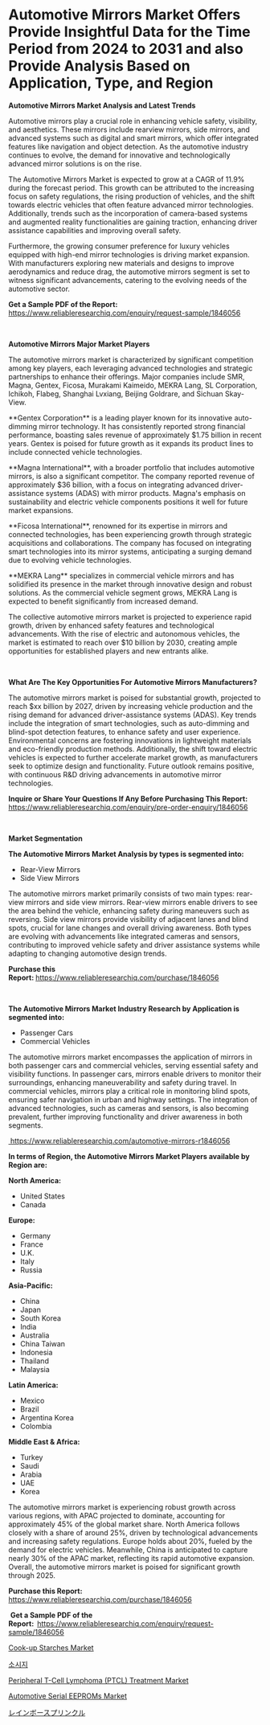 <p><h1>Automotive Mirrors Market Offers Provide Insightful Data for the Time Period from 2024 to 2031 and also Provide Analysis Based on Application, Type, and Region</h1></p><p><strong>Automotive Mirrors Market Analysis and Latest Trends</strong></p>
<p><p>Automotive mirrors play a crucial role in enhancing vehicle safety, visibility, and aesthetics. These mirrors include rearview mirrors, side mirrors, and advanced systems such as digital and smart mirrors, which offer integrated features like navigation and object detection. As the automotive industry continues to evolve, the demand for innovative and technologically advanced mirror solutions is on the rise.</p><p>The Automotive Mirrors Market is expected to grow at a CAGR of 11.9% during the forecast period. This growth can be attributed to the increasing focus on safety regulations, the rising production of vehicles, and the shift towards electric vehicles that often feature advanced mirror technologies. Additionally, trends such as the incorporation of camera-based systems and augmented reality functionalities are gaining traction, enhancing driver assistance capabilities and improving overall safety.</p><p>Furthermore, the growing consumer preference for luxury vehicles equipped with high-end mirror technologies is driving market expansion. With manufacturers exploring new materials and designs to improve aerodynamics and reduce drag, the automotive mirrors segment is set to witness significant advancements, catering to the evolving needs of the automotive sector.</p></p>
<p><strong>Get a Sample PDF of the Report:&nbsp;</strong> <a href="https://www.reliableresearchiq.com/enquiry/request-sample/1846056?utm_campaign=123&utm_medium=2&utm_source=Github&utm_content=ia&utm_term=03112024&utm_id=automotive-mirrors">https://www.reliableresearchiq.com/enquiry/request-sample/1846056</a></p>
<p>&nbsp;</p>
<p><strong>Automotive Mirrors Major Market Players</strong></p>
<p><p>The automotive mirrors market is characterized by significant competition among key players, each leveraging advanced technologies and strategic partnerships to enhance their offerings. Major companies include SMR, Magna, Gentex, Ficosa, Murakami Kaimeido, MEKRA Lang, SL Corporation, Ichikoh, Flabeg, Shanghai Lvxiang, Beijing Goldrare, and Sichuan Skay-View.</p><p>**Gentex Corporation** is a leading player known for its innovative auto-dimming mirror technology. It has consistently reported strong financial performance, boasting sales revenue of approximately $1.75 billion in recent years. Gentex is poised for future growth as it expands its product lines to include connected vehicle technologies.</p><p>**Magna International**, with a broader portfolio that includes automotive mirrors, is also a significant competitor. The company reported revenue of approximately $36 billion, with a focus on integrating advanced driver-assistance systems (ADAS) with mirror products. Magna's emphasis on sustainability and electric vehicle components positions it well for future market expansions.</p><p>**Ficosa International**, renowned for its expertise in mirrors and connected technologies, has been experiencing growth through strategic acquisitions and collaborations. The company has focused on integrating smart technologies into its mirror systems, anticipating a surging demand due to evolving vehicle technologies.</p><p>**MEKRA Lang** specializes in commercial vehicle mirrors and has solidified its presence in the market through innovative design and robust solutions. As the commercial vehicle segment grows, MEKRA Lang is expected to benefit significantly from increased demand.</p><p>The collective automotive mirrors market is projected to experience rapid growth, driven by enhanced safety features and technological advancements. With the rise of electric and autonomous vehicles, the market is estimated to reach over $10 billion by 2030, creating ample opportunities for established players and new entrants alike.</p></p>
<p>&nbsp;</p>
<p><strong>What Are The Key Opportunities For Automotive Mirrors Manufacturers?</strong></p>
<p><p>The automotive mirrors market is poised for substantial growth, projected to reach $xx billion by 2027, driven by increasing vehicle production and the rising demand for advanced driver-assistance systems (ADAS). Key trends include the integration of smart technologies, such as auto-dimming and blind-spot detection features, to enhance safety and user experience. Environmental concerns are fostering innovations in lightweight materials and eco-friendly production methods. Additionally, the shift toward electric vehicles is expected to further accelerate market growth, as manufacturers seek to optimize design and functionality. Future outlook remains positive, with continuous R&D driving advancements in automotive mirror technologies.</p></p>
<p><strong>Inquire or Share Your Questions If Any Before Purchasing This Report:</strong> <a href="https://www.reliableresearchiq.com/enquiry/pre-order-enquiry/1846056?utm_campaign=123&utm_medium=2&utm_source=Github&utm_content=ia&utm_term=03112024&utm_id=automotive-mirrors">https://www.reliableresearchiq.com/enquiry/pre-order-enquiry/1846056</a></p>
<p>&nbsp;</p>
<p><strong>Market Segmentation</strong></p>
<p><strong>The Automotive Mirrors Market Analysis by types is segmented into:</strong></p>
<p><ul><li>Rear-View Mirrors</li><li>Side View Mirrors</li></ul></p>
<p><p>The automotive mirrors market primarily consists of two main types: rear-view mirrors and side view mirrors. Rear-view mirrors enable drivers to see the area behind the vehicle, enhancing safety during maneuvers such as reversing. Side view mirrors provide visibility of adjacent lanes and blind spots, crucial for lane changes and overall driving awareness. Both types are evolving with advancements like integrated cameras and sensors, contributing to improved vehicle safety and driver assistance systems while adapting to changing automotive design trends.</p></p>
<p><strong>Purchase this Report:&nbsp;</strong><a href="https://www.reliableresearchiq.com/purchase/1846056?utm_campaign=123&utm_medium=2&utm_source=Github&utm_content=ia&utm_term=03112024&utm_id=automotive-mirrors">https://www.reliableresearchiq.com/purchase/1846056</a></p>
<p>&nbsp;</p>
<p><strong>The Automotive Mirrors Market Industry Research by Application is segmented into:</strong></p>
<p><ul><li>Passenger Cars</li><li>Commercial Vehicles</li></ul></p>
<p><p>The automotive mirrors market encompasses the application of mirrors in both passenger cars and commercial vehicles, serving essential safety and visibility functions. In passenger cars, mirrors enable drivers to monitor their surroundings, enhancing maneuverability and safety during travel. In commercial vehicles, mirrors play a critical role in monitoring blind spots, ensuring safer navigation in urban and highway settings. The integration of advanced technologies, such as cameras and sensors, is also becoming prevalent, further improving functionality and driver awareness in both segments.</p></p>
<p><a href="https://www.reliableresearchiq.com/automotive-mirrors-r1846056?utm_campaign=123&utm_medium=2&utm_source=Github&utm_content=ia&utm_term=03112024&utm_id=automotive-mirrors">&nbsp;https://www.reliableresearchiq.com/automotive-mirrors-r1846056</a></p>
<p><strong>In terms of Region, the Automotive Mirrors Market Players available by Region are:</strong></p>
<p>
    <p> <strong> North America: </strong>
        <ul>
            <li>United States</li>
            <li>Canada</li>
        </ul>
        </p> 
    <p> <strong> Europe: </strong>
        <ul>
            <li>Germany</li>
            <li>France</li>
            <li>U.K.</li>
            <li>Italy</li>
            <li>Russia</li>
        </ul>
        </p> 
    <p> <strong> Asia-Pacific: </strong>
        <ul>
            <li>China</li>
            <li>Japan</li>
            <li>South Korea</li>
            <li>India</li>
            <li>Australia</li>
            <li>China Taiwan</li>
            <li>Indonesia</li>
            <li>Thailand</li>
            <li>Malaysia</li>
        </ul>
        </p> 
    <p> <strong> Latin America: </strong>
        <ul>
            <li>Mexico</li>
            <li>Brazil</li>
            <li>Argentina Korea</li>
            <li>Colombia</li>
        </ul>
        </p> 
    <p> <strong> Middle East & Africa: </strong>
        <ul>
            <li>Turkey</li>
            <li>Saudi</li>
            <li>Arabia</li>
            <li>UAE</li>
            <li>Korea</li>
        </ul>
    </p>
    </p>
<p><p>The automotive mirrors market is experiencing robust growth across various regions, with APAC projected to dominate, accounting for approximately 45% of the global market share. North America follows closely with a share of around 25%, driven by technological advancements and increasing safety regulations. Europe holds about 20%, fueled by the demand for electric vehicles. Meanwhile, China is anticipated to capture nearly 30% of the APAC market, reflecting its rapid automotive expansion. Overall, the automotive mirrors market is poised for significant growth through 2025.</p></p>
<p><strong>Purchase this Report: </strong><a href="https://www.reliableresearchiq.com/purchase/1846056?utm_campaign=123&utm_medium=2&utm_source=Github&utm_content=ia&utm_term=03112024&utm_id=automotive-mirrors">https://www.reliableresearchiq.com/purchase/1846056</a></p>
<p>&nbsp;<strong>Get a Sample PDF of the Report:&nbsp;&nbsp;</strong><a href="https://www.reliableresearchiq.com/enquiry/request-sample/1846056?utm_campaign=123&utm_medium=2&utm_source=Github&utm_content=ia&utm_term=03112024&utm_id=automotive-mirrors">https://www.reliableresearchiq.com/enquiry/request-sample/1846056</a></p>
<p><strong></strong></p>
<p><p><a href="https://www.linkedin.com/pulse/global-cook-up-starches-market-analysis-trends-forecasts-t7eue?utm_campaign=123&utm_medium=2&utm_source=Github&utm_content=ia&utm_term=03112024&utm_id=automotive-mirrors">Cook-up Starches Market</a></p><p><a href="https://github.com/laholand/Market-Research-Report-List-6/blob/main/244598521973.md?utm_campaign=123&utm_medium=2&utm_source=Github&utm_content=ia&utm_term=03112024&utm_id=automotive-mirrors">소시지</a></p><p><a href="https://issuu.com/reportprime-2/docs/peripheral-t-cell-lymphoma-ptcl-tre_d6f7160e444a33?utm_campaign=123&utm_medium=2&utm_source=Github&utm_content=ia&utm_term=03112024&utm_id=automotive-mirrors">Peripheral T-Cell Lymphoma (PTCL) Treatment Market</a></p><p><a href="https://github.com/elseludvikoh/Market-Research-Report-List-1/blob/main/automotive-serial-eeproms-market.md?utm_campaign=123&utm_medium=2&utm_source=Github&utm_content=ia&utm_term=03112024&utm_id=automotive-mirrors">Automotive Serial EEPROMs Market</a></p><p><a href="https://github.com/mohamedbakry57/Market-Research-Report-List-6/blob/main/780533621827.md?utm_campaign=123&utm_medium=2&utm_source=Github&utm_content=ia&utm_term=03112024&utm_id=automotive-mirrors">レインボースプリンクル</a></p></p>